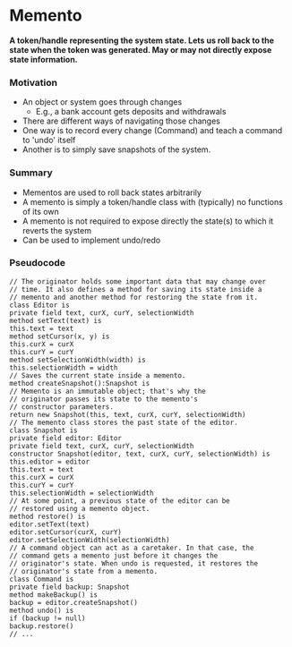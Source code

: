 ﻿# Memento

**A token/handle representing the system state. Lets us roll back to the state when the token was generated. May or may
not directly expose state information.**

### Motivation 

- An object or system goes through changes
    - E.g., a bank account gets deposits and withdrawals
- There are different ways of navigating those changes
- One way is to record every change (Command) and teach a command to 'undo' itself
- Another is to simply save snapshots of the system.

### Summary

- Mementos are used to roll back states arbitrarily
- A memento is simply a token/handle class with (typically) no functions of its own
- A memento is not required to expose directly the state(s) to which it reverts the system
- Can be used to implement undo/redo

### Pseudocode

    // The originator holds some important data that may change over
    // time. It also defines a method for saving its state inside a
    // memento and another method for restoring the state from it.
    class Editor is
    private field text, curX, curY, selectionWidth
    method setText(text) is
    this.text = text
    method setCursor(x, y) is
    this.curX = curX
    this.curY = curY
    method setSelectionWidth(width) is
    this.selectionWidth = width
    // Saves the current state inside a memento.
    method createSnapshot():Snapshot is
    // Memento is an immutable object; that's why the
    // originator passes its state to the memento's
    // constructor parameters.
    return new Snapshot(this, text, curX, curY, selectionWidth)
    // The memento class stores the past state of the editor.
    class Snapshot is
    private field editor: Editor
    private field text, curX, curY, selectionWidth
    constructor Snapshot(editor, text, curX, curY, selectionWidth) is
    this.editor = editor
    this.text = text
    this.curX = curX
    this.curY = curY
    this.selectionWidth = selectionWidth
    // At some point, a previous state of the editor can be
    // restored using a memento object.
    method restore() is
    editor.setText(text)
    editor.setCursor(curX, curY)
    editor.setSelectionWidth(selectionWidth)
    // A command object can act as a caretaker. In that case, the
    // command gets a memento just before it changes the
    // originator's state. When undo is requested, it restores the
    // originator's state from a memento.
    class Command is
    private field backup: Snapshot
    method makeBackup() is
    backup = editor.createSnapshot()
    method undo() is
    if (backup != null)
    backup.restore()
    // ...